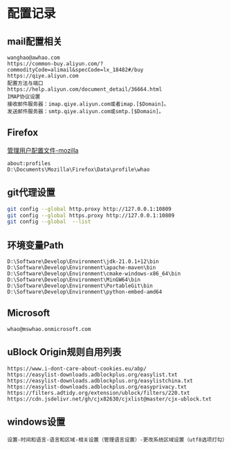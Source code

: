 # 配置记录

## mail配置相关
```
wanghao@awhao.com
https://common-buy.aliyun.com/?commodityCode=alimail&specCode=lx_18482#/buy
https://qiye.aliyun.com
配置方法与端口
https://help.aliyun.com/document_detail/36664.html
IMAP协议设置
接收邮件服务器：imap.qiye.aliyun.com或者imap.[$Domain]。
发送邮件服务器：smtp.qiye.aliyun.com或smtp.[$Domain]。
```
## Firefox
[管理用户配置文件-mozilla](https://support.mozilla.org/zh-CN/kb/%E7%AE%A1%E7%90%86%E7%94%A8%E6%88%B7%E9%85%8D%E7%BD%AE%E6%96%87%E4%BB%B6)  
```
about:profiles
D:\Documents\Mozilla\Firefox\Data\profile\whao

```
## git代理设置
```bash
git config --global http.proxy http://127.0.0.1:10809
git config --global https.proxy http://127.0.0.1:10809
git config --global  --list
```
## 环境变量Path
```
D:\Software\Develop\Environment\jdk-21.0.1+12\bin
D:\Software\Develop\Environment\apache-maven\bin
D:\Software\Develop\Environment\cmake-windows-x86_64\bin
D:\Software\Develop\Environment\MinGW64\bin
D:\Software\Develop\Environment\PortableGit\bin
D:\Software\Develop\Environment\python-embed-amd64
```
## Microsoft
```
whao@mswhao.onmicrosoft.com
```
## uBlock Origin规则自用列表
```
https://www.i-dont-care-about-cookies.eu/abp/
https://easylist-downloads.adblockplus.org/easylist.txt
https://easylist-downloads.adblockplus.org/easylistchina.txt
https://easylist-downloads.adblockplus.org/easyprivacy.txt
https://filters.adtidy.org/extension/ublock/filters/220.txt
https://cdn.jsdelivr.net/gh/cjx82630/cjxlist@master/cjx-ublock.txt
```
## windows设置
```
设置-时间和语言-语言和区域-相关设置（管理语言设置）-更改系统区域设置（utf8选项打勾）
```